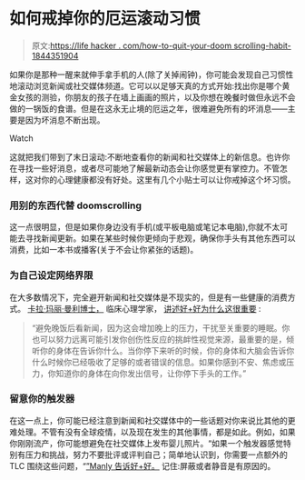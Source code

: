 # 如何戒掉你的厄运滚动习惯

> 原文:[https://life hacker . com/how-to-quit-your-doom scrolling-habit-1844351904](https://lifehacker.com/how-to-quit-your-doomscrolling-habit-1844351904)

如果你是那种一醒来就伸手拿手机的人(除了关掉闹钟)，你可能会发现自己习惯性地滚动浏览新闻或社交媒体频道。它可以以足够天真的方式开始:找出你是哪个黄金女孩的测验，你朋友的孩子在墙上画画的照片，以及你想在晚餐时做但永远不会做的一锅饭的食谱。但是在这永无止境的厄运之年，很难避免所有的坏消息——主要是因为坏消息不断出现。

Watch

这就把我们带到了末日滚动:不断地查看你的新闻和社交媒体上的新信息。也许你在寻找一些好消息，或者尽可能地了解最新动态会让你感觉更有掌控力。不管怎样，这对你的心理健康都没有好处。这里有几个小贴士可以让你戒掉这个坏习惯。

### 用别的东西代替 doomscrolling

这一点很明显，但是如果你身边没有手机(或平板电脑或笔记本电脑),你就不太可能去寻找新闻更新。如果在某些时候你更倾向于悲观，确保你手头有其他东西可以消费，比如一本书或播客(关于不会让你紧张的话题)。

### 为自己设定网络界限

在大多数情况下，完全避开新闻和社交媒体是不现实的，但是有一些健康的消费方式。 [卡拉·玛丽·曼利博士，](https://www.drcarlamanly.com/about/) 临床心理学家， [讲述好+好为什么这很重要](https://www.wellandgood.com/good-advice/what-is-doomscrolling/) :

> “避免晚饭后看新闻，因为这会增加晚上的压力，干扰至关重要的睡眠。你也可以努力远离可能引发你创伤性反应的挑衅性视觉来源，最重要的是，倾听你的身体在告诉你什么。当你停下来听的时候，你的身体和大脑会告诉你什么时候你已经吸收了足够的或者错误的信息。如果你感到不安、焦虑或压力，你知道你的身体在向你发出信号，让你停下手头的工作。”

### 留意你的触发器

在这一点上，你可能已经注意到新闻和社交媒体中的一些话题对你来说比其他的更难处理。不管有没有全球疫情，以及现在发生的其他事情，都是如此。例如，如果你刚刚流产，你可能想避免在社交媒体上发布婴儿照片。“如果一个触发器感觉特别有压力和挑战，努力不要批评或评判自己；简单地认识到，你需要一点额外的 TLC 围绕这些问题，“[”Manly 告诉好+好。](https://www.wellandgood.com/good-advice/what-is-doomscrolling/) 记住:屏蔽或者静音是有原因的。